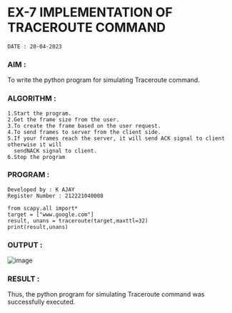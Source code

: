 # EX-7 IMPLEMENTATION OF TRACEROUTE COMMAND
```
DATE : 20-04-2023
```
### AIM :
To write the python program for simulating Traceroute command.
### ALGORITHM :
```
1.Start the program.
2.Get the frame size from the user.
3.To create the frame based on the user request.
4.To send frames to server from the client side.
5.If your frames reach the server, it will send ACK signal to client otherwise it will 
  sendNACK signal to client.
6.Stop the program
```
### PROGRAM :
```
Developed by : K AJAY
Register Number : 212221040008
```
```
from scapy.all import*
target = ["www.google.com"]
result, unans = traceroute(target,maxttl=32)
print(result,unans)
```
### OUTPUT :
![image](https://github.com/Pavan-Gv/EX-7/assets/94827772/a1ac91f5-3f58-4160-844e-737ca0a10d92)
### RESULT :
Thus, the python program for simulating Traceroute command was successfully executed.
